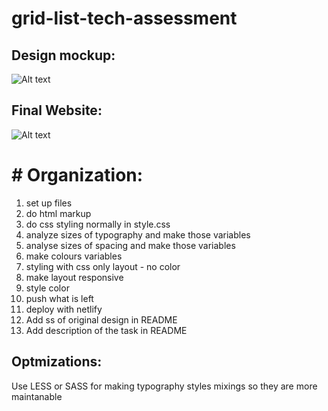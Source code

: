 # grid-list-tech-assessment

## Design mockup:

![Alt text]("assets/images/desktop-mockup.png")

## Final Website:

![Alt text]("assets/images/final-result-desktop.png")

# # Organization:

1. set up files
2. do html markup
3. do css styling normally in style.css
4. analyze sizes of typography and make those variables
5. analyse sizes of spacing and make those variables
6. make colours variables
7. styling with css only layout - no color
8. make layout responsive
9. style color
10. push what is left
11. deploy with netlify
12. Add ss of original design in README
13. Add description of the task in README

## Optmizations:

Use LESS or SASS for making typography styles mixings
so they are more maintanable